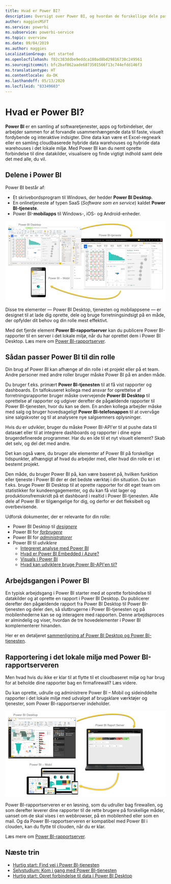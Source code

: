 ```yaml
---
title: Hvad er Power BI?
description: Oversigt over Power BI, og hvordan de forskellige dele passer sammen – Power BI Desktop, Power BI-tjeneste, Power BI Mobil, rapportserver og Power BI Embedded.
author: maggiesMSFT
ms.service: powerbi
ms.subservice: powerbi-service
ms.topic: overview
ms.date: 09/04/2019
ms.author: maggies
LocalizationGroup: Get started
ms.openlocfilehash: f02c383ddbe9eddca180ad8bd29816730c249561
ms.sourcegitcommit: bfc2baf862aade6873501566f13c744efdd146f3
ms.translationtype: HT
ms.contentlocale: da-DK
ms.lasthandoff: 05/13/2020
ms.locfileid: "83349603"
---
```

# <a name="what-is-power-bi"></a>Hvad er Power BI?
**Power BI** er en samling af softwaretjenester, apps og forbindelser, der arbejder sammen for at forvandle usammenhængende data til faste, visuelt fordybende og interaktive indsigter. Dine data kan være et Excel-regneark eller en samling cloudbaserede hybride data warehouses og hybride data warehouses i det lokale miljø. Med Power BI kan du nemt oprette forbindelse til dine datakilder, visualisere og finde vigtigt indhold samt dele det med alle, du vil.

## <a name="the-parts-of-power-bi"></a>Delene i Power BI
Power BI består af: 
- Et skrivebordsprogram til Windows, der hedder **Power BI Desktop**.
- En onlinetjeneste af typen SaaS (*Software som en service*) kaldet **Power BI-tjeneste**. 
- Power BI-**mobilapps** til Windows-, iOS- og Android-enheder.

![Power BI Desktop, tjeneste, mobil](media/power-bi-overview/power-bi-overview-blocks.png)

Disse tre elementer &mdash; Power BI Desktop, tjenesten og mobilappsene &mdash; er designet til at lade dig oprette, dele og bruge forretningsindsigt på en måde, der opfylder dit behov og din rolle mest effektivt.

Med det fjerde element **Power BI-rapportserver** kan du publicere Power BI-rapporter til en server i det lokale miljø, når du har oprettet dem i Power BI Desktop. Læs mere om [Power BI-rapportserver](#on-premises-reporting-with-power-bi-report-server).

## <a name="how-power-bi-matches-your-role"></a>Sådan passer Power BI til din rolle
Din brug af Power BI kan afhænge af din rolle i et projekt eller på et team. Andre personer med andre roller bruger måske Power BI på en anden måde.

Du bruger f.eks. primært **Power BI-tjenesten** til at få vist rapporter og dashboards. En talfokuseret kollega med ansvar for oprettelse af forretningsrapporter bruger måske overvejende **Power BI Desktop** til oprettelse af rapporter og udgiver derefter de pågældende rapporter til Power BI-tjenesten, hvor du kan se dem. En anden kollega arbejder måske med salg og bruger hovedsageligt **Power BI-telefonappen** til at overvåge sine salgskvoter og til at analysere nye salgsemners oplysninger.

Hvis du er udvikler, bruger du måske Power BI-API'er til at pushe data til datasæt eller til at integrere dashboards og rapporter i dine egne brugerdefinerede programmer. Har du en ide til et nyt visuelt element? Skab det selv, og del det med andre.  

Det kan også være, du bruger alle elementer af Power BI på forskellige tidspunkter, afhængigt af hvad du arbejder med, eller hvad din rolle er i et bestemt projekt.

Den måde, du bruger Power BI på, kan være baseret på, hvilken funktion eller tjeneste i Power BI der er det bedste værktøj i din situation. Du kan f.eks. bruge Power BI Desktop til at oprette rapporter for dit eget team om statistikker for kundeengagementer, og du kan få vist lager og produktionsfremskridt på et dashboard i realtid i Power BI-tjenesten. Alle dele af Power BI er tilgængelige for dig, og derfor er det fleksibelt og overbevisende.

Udforsk dokumenter, der er relevante for din rolle:
- Power BI Desktop til [*designere*](desktop-what-is-desktop.md)
- Power BI for [*forbrugere*](../consumer/end-user-consumer.md)
- Power BI for [*administratorer*](../admin/service-admin-administering-power-bi-in-your-organization.md)
- Power BI til *udviklere*
    * [Integreret analyse med Power BI](../developer/embedded/embedding.md)
    * [Hvad er Power BI Embedded i Azure?](../developer/embedded/azure-pbie-what-is-power-bi-embedded.md)
    * [Visuals i Power BI](../developer/visuals/power-bi-custom-visuals.md)
    * [Hvad kan udviklere bruge Power BI-API'en til?](../developer/automation/overview-of-power-bi-rest-api.md)

## <a name="the-flow-of-work-in-power-bi"></a>Arbejdsgangen i Power BI
En typisk arbejdsgang i Power BI starter med at oprette forbindelse til datakilder og at oprette en rapport i Power BI Desktop. Du publicerer derefter den pågældende rapport fra Power BI Desktop til Power BI-tjenesten og deler den, så slutbrugerne i Power BI-tjenesten og på mobilenhederne kan se og interagere med rapporten.
Denne arbejdsproces er almindelig og viser, hvordan de tre hovedelementer i Power BI komplementerer hinanden.

Her er en detaljeret [sammenligning af Power BI Desktop og Power BI-tjenesten](../fundamentals/service-service-vs-desktop.md).

## <a name="on-premises-reporting-with-power-bi-report-server"></a>Rapportering i det lokale miljø med Power BI-rapportserveren

Men hvad hvis du ikke er klar til at flytte til et cloudbaseret miljø og har brug for at beholde dine rapporter bag en firmafirewall?  Læs videre.

Du kan oprette, udrulle og administrere Power BI – Mobil og sideinddelte rapporter i det lokale miljø med udvalget af brugsklare værktøjer og tjenester, som Power BI-rapportserver indeholder.

![diagram til det lokale miljø](media/power-bi-overview/power-bi-report-server2.png)

Power BI-rapportserveren er en løsning, som du udruller bag firewallen, og som derefter leverer dine rapporter til de rette brugere på forskellige måder, uanset om de skal vises i en webbrowser, på en mobilenhed eller som en mail. Og da Power BI-rapportserveren er kompatibel med Power BI i clouden, kan du flytte til clouden, når du er klar. 

Læs mere om [Power BI-rapportserver](../report-server/get-started.md).

## <a name="next-steps"></a>Næste trin
- [Hurtig start: Find vej i Power BI-tjenesten](../service-the-new-power-bi-experience.md)   
- [Selvstudium: Kom i gang med Power BI-tjenesten](service-get-started.md)
- [Hurtig start: Opret forbindelse til data i Power BI Desktop](../connect-data/desktop-quickstart-connect-to-data.md)
